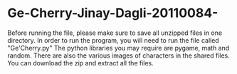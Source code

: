 # Ge-Cherry-Jinay-Dagli-20110084-
Before running the file, please make sure to save all unzipped files in one directory.
In order to run the program, you will need to run the file called "Ge'Cherry.py"
The python libraries you may require are pygame, math and random.
There are also the various images of characters in the shared files.
You can download the zip and extract all the files.
